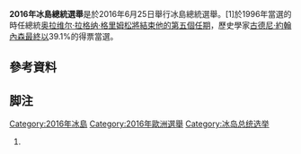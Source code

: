 **2016年冰島總統選舉**是於2016年6月25日舉行冰島總統選舉。\[1\]於1996年當選的時任總統[奥拉维尔·拉格纳·格里姆松將結束他的第五個任期](../Page/奥拉维尔·拉格纳·格里姆松.md "wikilink")，歷史學家[古德尼·約翰內森最終以](../Page/古德尼·約翰內森.md "wikilink")39.1%的得票當選。

## 參考資料

## 脚注

[Category:2016年冰島](https://zh.wikipedia.org/wiki/Category:2016年冰島 "wikilink")
[Category:2016年歐洲選舉](https://zh.wikipedia.org/wiki/Category:2016年歐洲選舉 "wikilink")
[Category:冰岛总统选举](https://zh.wikipedia.org/wiki/Category:冰岛总统选举 "wikilink")

1.